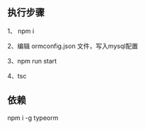 ## 执行步骤

1、 npm i

2、编辑 ormconfig.json 文件，写入mysql配置

3、npm run start 

4、tsc


## 依赖

npm i -g typeorm
